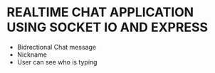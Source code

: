 # REALTIME CHAT APPLICATION USING SOCKET IO AND EXPRESS

- Bidrectional Chat message
- Nickname
- User can see who is typing
